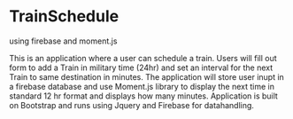 # TrainSchedule
using firebase and moment.js

This is an application where a user can schedule a train. 
Users will fill out form to add a Train in military time (24hr) and set an interval for the next Train to same destination in minutes.
The application will store user inupt in a firebase database and use Moment.js library to display the next time in standard 12 hr format and displays how many minutes.
Application is built on Bootstrap and runs using Jquery and Firebase for datahandling.
